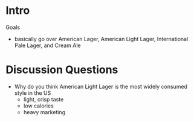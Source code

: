 # Intro

Goals
- basically go over American Lager, American Light Lager, International Pale Lager, and Cream Ale

# Discussion Questions

- Why do you think American Light Lager is the most widely consumed style in the US
	- light, crisp taste
	- low calories
	- heavy marketing